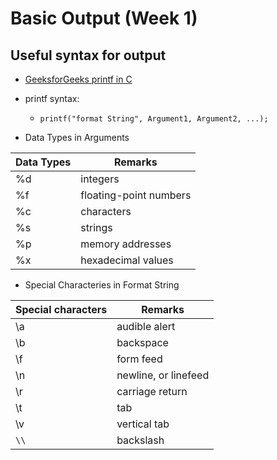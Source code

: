 # Basic Output (Week 1)

## Useful syntax for output
- [GeeksforGeeks printf in C](https://www.geeksforgeeks.org/printf-in-c/)
- printf syntax:
	- `printf("format String", Argument1, Argument2, ...);`

- Data Types in Arguments

|Data Types | Remarks |
|---|---|
|%d | integers|
|%f | floating-point numbers|
|%c | characters|
|%s | strings|
|%p | memory addresses|
|%x | hexadecimal values|

- Special Characteries in Format String

| Special characters | Remarks |
|---|---|
|\a|	audible alert|
|\b|	backspace|
|\f|	form feed|
|\n|	newline, or linefeed|
|\r|	carriage return|
|\t|	tab|
|\v|	vertical tab|
|`\\`|	backslash|
